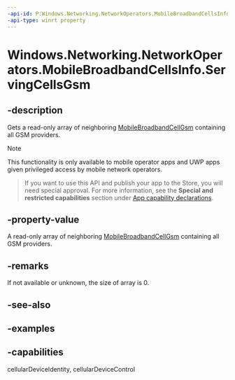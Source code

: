 ```yaml
---
-api-id: P:Windows.Networking.NetworkOperators.MobileBroadbandCellsInfo.ServingCellsGsm
-api-type: winrt property
---
```


<!-- Property syntax.
public IVectorView<MobileBroadbandCellGsm> ServingCellsGsm { get; }
-->

# Windows.Networking.NetworkOperators.MobileBroadbandCellsInfo.ServingCellsGsm

## -description
Gets a read-only array of neighboring [MobileBroadbandCellGsm](mobilebroadbandcellgsm.md) containing all GSM providers.

> [!NOTE]
> This functionality is only available to mobile operator apps and UWP apps given privileged access by mobile network operators.

> If you want to use this API and publish your app to the Store, you will need special approval. For more information, see the **Special and restricted capabilities** section under [App capability declarations](https://docs.microsoft.com/windows/uwp/packaging/app-capability-declarations). 

## -property-value
A read-only array of neighboring [MobileBroadbandCellGsm](mobilebroadbandcellgsm.md) containing all GSM providers.

## -remarks
If not available or unknown, the size of array is 0.

## -see-also

## -examples


## -capabilities
cellularDeviceIdentity, cellularDeviceControl
